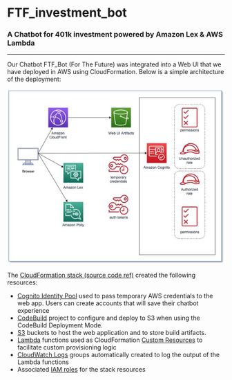 # FTF_investment_bot

### A Chatbot for 401k investment powered by Amazon Lex &amp; AWS Lambda

---

Our Chatbot FTF_Bot (For The Future) was integrated into a Web UI that we have deployed in AWS using CloudFormation. Below is a simple architecture of the deployment:

![BotWebUI](images/BotWebUI.jpg)

The [CloudFormation stack (source code ref)](https://github.com/aws-samples/aws-lex-web-ui/tree/master/templates) created the following resources:

- [Cognito Identity Pool](http://docs.aws.amazon.com/cognito/latest/developerguide/identity-pools.html)
used to pass temporary AWS credentials to the web app. Users can create accounts that will save their chatbot experience
- [CodeBuild](https://aws.amazon.com/codebuild/) project to configure
and deploy to S3 when using the CodeBuild Deployment Mode.
- [S3](https://aws.amazon.com/s3/) buckets to host the web application
and to store build artifacts.
- [Lambda](https://aws.amazon.com/lambda/) functions used as CloudFormation
[Custom Resources](http://docs.aws.amazon.com/AWSCloudFormation/latest/UserGuide/template-custom-resources.html)
to facilitate custom provisioning logic
- [CloudWatch Logs](http://docs.aws.amazon.com/AmazonCloudWatch/latest/logs/WhatIsCloudWatchLogs.html)
groups automatically created to log the output of the Lambda functions
- Associated [IAM roles](http://docs.aws.amazon.com/IAM/latest/UserGuide/id_roles.html)
for the stack resources
